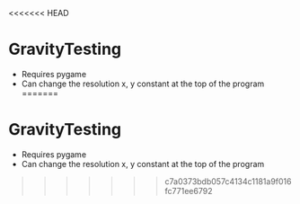 <<<<<<< HEAD
# GravityTesting
- Requires pygame
- Can change the resolution x, y constant at the top of the program
=======
# GravityTesting
- Requires pygame
- Can change the resolution x, y constant at the top of the program
>>>>>>> c7a0373bdb057c4134c1181a9f016fc771ee6792
